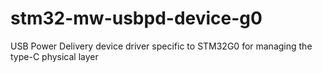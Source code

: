 # stm32-mw-usbpd-device-g0
USB Power Delivery device driver specific to STM32G0 for managing the type-C physical layer
